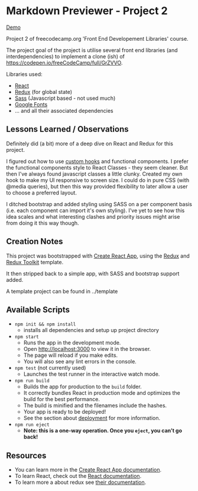 # Markdown Previewer - Project 2

[Demo](https://74c5.github.io/demos/FEDL/MarkdownPreviewer/)

Project 2 of freecodecamp.org 'Front End Developement Libraries' course. 

The project goal of the project is utilise several front end libraries (and interdependencies) to implement a clone (ish) of https://codepen.io/freeCodeCamp/full/GrZVVO.

Libraries used:
- [React](https://reactjs.org)
- [Redux](https://redux.js.org) (for global state)
- [Sass](https://sass-lang.com) (Javascript based - not used much)
- [Google Fonts](https://fonts.google.com)
- ... and all their associated dependencies

## Lessons Learned / Observations

Definitely did (a bit) more of a deep dive on React and Redux for this project.

I figured out how to use [custom hooks](https://reactjs.org/docs/hooks-custom.html) and functional components.
I prefer the functional components style to React Classes - they seem cleaner. But then I've always found javascript classes a little clunky.
Created my own hook to make my UI responsive to screen size.
I could do in pure CSS (with @media queries), but then this way provided flexibility to later allow a user to choose a preferred layout.

I ditched bootstrap and added styling using SASS on a per component basis (i.e. each component can import it's own styling).
I've yet to see how this idea scales and what interesting clashes and priority issues might arise from doing it this way though.

## Creation Notes

This project was bootstrapped with [Create React App](https://github.com/facebook/create-react-app), using the [Redux](https://redux.js.org/) and [Redux Toolkit](https://redux-toolkit.js.org/) template.

It then stripped back to a simple app, with SASS and bootstrap support added.

A template project can be found in ../template

## Available Scripts

- `npm init && npm install`
    - installs all dependencies and setup up project directory
- `npm start`
    - Runs the app in the development mode.
    - Open [http://localhost:3000](http://localhost:3000) to view it in the browser.
    - The page will reload if you make edits.<br />
    - You will also see any lint errors in the console.
- `npm test` (not currently used)
    - Launches the test runner in the interactive watch mode.<br />
- `npm run build`
    - Builds the app for production to the `build` folder.<br />
    - It correctly bundles React in production mode and optimizes the build for the best performance.
    - The build is minified and the filenames include the hashes.<br />
    - Your app is ready to be deployed!
    - See the section about [deployment](https://facebook.github.io/create-react-app/docs/deployment) for more information.
- `npm run eject`
    - **Note: this is a one-way operation. Once you `eject`, you can’t go back!**

## Resources

- You can learn more in the [Create React App documentation](https://facebook.github.io/create-react-app/docs/getting-started).
- To learn React, check out the [React documentation](https://reactjs.org/).
- To learn more a about redux see [their documentation](https://redux-toolkit.js.org/usage/usage-guide).
